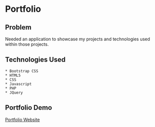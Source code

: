 # Portfolio

## Problem
Needed an application to showcase my projects and technologies used within those projects.

## Technologies Used
    * Bootstrap CSS
    * HTML5
    * CSS
    * Javascript
    * PHP
    * JQuery

## Portfolio Demo
[Portfolio Website](https://jterry149.github.io/Updated-Portfolio/)
